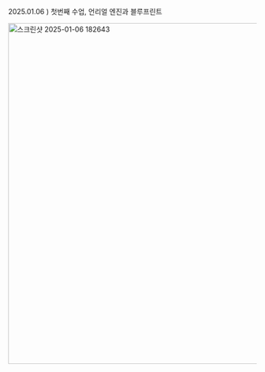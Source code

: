 2025.01.06 ) 첫번째 수업, 언리얼 엔진과 블루프린트

<img width="692" alt="스크린샷 2025-01-06 182643" src="https://github.com/user-attachments/assets/5d72d114-51c2-499b-9aaf-55179cf9b954" />
